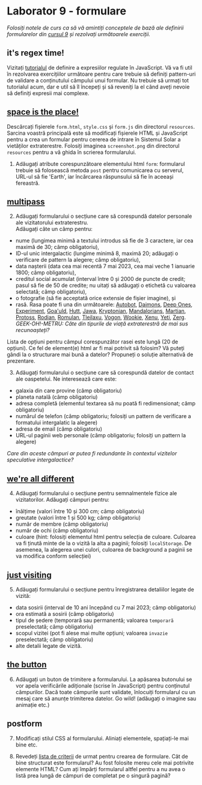 # Laborator 9 - formulare

*Folosiți notele de curs ca să vă amintiți conceptele de bază ale definirii formularelor din [cursul 9](https://cs.unibuc.ro/~cechirita/tw/c9) și rezolvați următoarele exerciții.*  

## it's regex time!

Vizitați [tutorialul](https://regexlearn.com ) de definire a expresiilor regulate în JavaScript. Vă va fi util în rezolvarea exercițiilor următoare pentru care trebuie să definiți pattern-uri de validare a conținutului câmpului unui formular. Nu trebuie să urmați tot tutorialul acum, dar e util să îl începeți și să reveniți la el când aveți nevoie să definiți expresii mai complexe.

## [space is the place!](https://www.youtube.com/watch?v=vHLOPBx2BaE)

Descărcați fișierele `form.html`, `style.css` și `form.js` din directorul `resources`. Sarcina voastră principală este să modificați fișierele HTML și JavaScript pentru a crea un formular pentru cererea de intrare în Sistemul Solar a vietăților extraterestre. Folosiți imaginea `screenshot.png` din directorul `resources` pentru a vă ghida în scrierea formularului. 

1. Adăugați atribute corespunzătoare elementului html `form`: formularul trebuie să folosească metoda `post` pentru comunicarea cu serverul, URL-ul să fie 'Earth', iar încărcarea răspunsului să fie în aceeași fereastră. 

## [multipass](https://www.youtube.com/watch?v=NVPLqbWXdDA)

2. Adăugați formularului o secțiune care să corespundă datelor personale ale vizitatorului extraterestru.  
Adăugați câte un câmp pentru: 
- nume (lungimea minimă a textului introdus să fie de 3 caractere, iar cea maximă de 30; câmp obligatoriu), 
- ID-ul unic intergalactic (lungime minimă 8, maximă 20; adăugați o verificare de pattern la alegere; câmp obligatoriu), 
- data nașterii (data cea mai recentă 7 mai 2023, cea mai veche 1 ianuarie 1800; câmp obligatoriu), 
- creditul social acumulat (interval între 0 și 2000 de puncte de credit; pasul să fie de 50 de credite; nu uitați să adăugați o etichetă cu valoarea selectată; câmp obligatoriu), 
- o fotografie (să fie acceptată orice extensie de fișier imagine), și
- rasă. Rasa poate fi una din următoarele: [Autobot](https://en.wikipedia.org/wiki/Autobot), [Daimons](https://en.wikipedia.org/wiki/Death_Busters#Daimons), [Deep Ones](https://en.wikipedia.org/wiki/Deep_One), [Experiment](https://en.wikipedia.org/wiki/List_of_Lilo_%26_Stitch_characters#Experiments), [Goa'uld](https://en.wikipedia.org/wiki/Mythology_of_Stargate#Goa'uld), [Hutt](https://en.wikipedia.org/wiki/Hutt_(Star_Wars)), [Jawa](https://en.wikipedia.org/wiki/List_of_Star_Wars_species_(F%E2%80%93J)#Jawa), [Kryptonian](https://en.wikipedia.org/wiki/Krypton_(comics)), [Mandalorians](https://en.wikipedia.org/wiki/Mandalorians), [Martian](https://en.wikipedia.org/wiki/Mars_in_fiction#Life_on_Mars), [Protoss](https://en.wikipedia.org/wiki/StarCraft#Story), [Rodian](https://en.wikipedia.org/wiki/List_of_Star_Wars_species_(P%E2%80%93T)#Rodian), [Romulan](https://en.wikipedia.org/wiki/Romulan), [Tleilaxu](https://en.wikipedia.org/wiki/Bene_Tleilax), [Vogon](https://en.wikipedia.org/wiki/Vogon), [Wookie](https://en.wikipedia.org/wiki/Wookiee), [Xenu](https://en.wikipedia.org/wiki/Xenu), [Yeti](https://en.wikipedia.org/wiki/Yeti_(Doctor_Who)), [Zerg](https://en.wikipedia.org/wiki/StarCraft#Story).  
*GEEK-OH!-METRU: Câte din tipurile de viață extraterestră de mai sus recunoașteți?*

Lista de opțiuni pentru câmpul corespunzător rasei este lungă (20 de opțiuni). Ce fel de element(e) html ar fi mai potrivit să folosim? Vă puteți gândi la o structurare mai bună a datelor? Propuneți o soluție alternativă de prezentare.

3. Adăugați formularului o secțiune care să corespundă datelor de contact ale oaspetelui. Ne interesează care este:
- galaxia din care provine (câmp obligatoriu)
- planeta natală (câmp obligatoriu)
- adresa completă (elementul textarea să nu poată fi redimensionat; câmp obligatoriu)
- numărul de telefon (câmp obligatoriu; folosiți un pattern de verificare a formatului intergalatic la alegere)
- adresa de email (câmp obligatoriu)
- URL-ul paginii web personale (câmp obligatoriu; folosiți un pattern la alegere)

*Care din aceste câmpuri ar putea fi redundante în contextul vizitelor speculative intergalactice?*

## [we're all different](https://www.youtube.com/watch?v=nSRwzP23ifI)

4. Adăugați formularului o secțiune pentru semnalmentele fizice ale vizitatorilor. Adăugați câmpuri pentru:

- înălțime (valori între 10 și 300 cm; câmp obligatoriu)
- greutate (valori între 1 și 500 kg; câmp obligatoriu)
- număr de membre (câmp obligatoriu)
- număr de ochi (câmp obligatoriu)
- culoare (hint: folosiți elementul html pentru selecția de culoare. Culoarea va fi ținută minte de la o vizită la alta a paginii; folosiți `localStorage`. De asemenea, la alegerea unei culori, culoarea de background a paginii se va modifica conform selecției)

## [just visiting](https://www.youtube.com/watch?v=KWMSpxTrfbo)

5. Adăugați formularului o secțiune pentru înregistrarea detaliilor legate de vizită:
- data sosirii (interval de 10 ani începând cu 7 mai 2023; câmp obligatoriu)
- ora estimată a sosirii (câmp obligatoriu)
- tipul de ședere (temporară sau permanentă; valoarea `temporară` preselectată; câmp obligatoriu)
- scopul vizitei (pot fi alese mai multe opțiuni; valoarea `invazie` preselectată; câmp obligatoriu)
- alte detalii legate de vizită.

## [the button](https://www.youtube.com/watch?v=Y0ZuNg17ZdU)

6. Adăugați un buton de trimitere a formularului. La apăsarea butonului se vor apela verificările adiționale (scrise în JavaScript) pentru conținutul câmpurilor. Dacă toate câmpurile sunt validate, înlocuiți formularul cu un mesaj care să anunțe trimiterea datelor. Go wild! (adăugați o imagine sau animație etc.)

## postform 

7. Modificați stilul CSS al formularului. Aliniați elementele, spațiați-le mai bine etc. 

8. Revedeți [lista de criterii]('https://alistapart.com/article/sensibleforms/') de urmat pentru crearea de formulare. Cât de bine structurat este formularul? Au fost folosite mereu cele mai potrivite elemente HTML? Cum ați împărți formularul altfel pentru a nu avea o listă prea lungă de câmpuri de completat pe o singură pagină?





